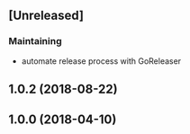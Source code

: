 <a name="unreleased"></a>
## [Unreleased]

### Maintaining
* automate release process with GoReleaser


<a name="1.0.2"></a>
## 1.0.2 (2018-08-22)


<a name="1.0.0"></a>
## 1.0.0 (2018-04-10)

